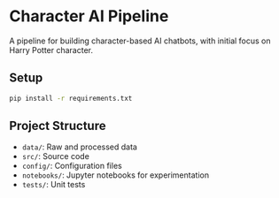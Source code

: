 # Character AI Pipeline

A pipeline for building character-based AI chatbots, with initial focus on Harry Potter character.

## Setup

```bash
pip install -r requirements.txt
```

## Project Structure

- `data/`: Raw and processed data
- `src/`: Source code
- `config/`: Configuration files
- `notebooks/`: Jupyter notebooks for experimentation
- `tests/`: Unit tests

